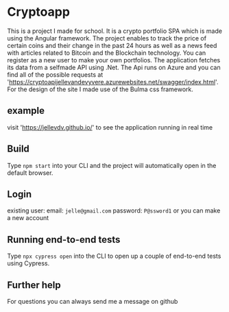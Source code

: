 # Cryptoapp

This is a project I made for school. It is a crypto portfolio SPA which is made using the Angular framework. The project enables to track the price of certain coins and their change in the past 24 hours as well as a news feed with articles related to Bitcoin and the Blockchain technology. You can register as a new user to make your own portfolios. The application fetches its data from a selfmade API using .Net. The Api runs on Azure and you can find all of the possible requests at 'https://cryptoapijellevandevyvere.azurewebsites.net/swagger/index.html'. For the design of the site I made use of the Bulma css framework.

## example
visit 'https://jellevdv.github.io/' to see the application running in real time

## Build

Type `npm start` into your CLI and the project will automatically open in the default browser.

## Login 
existing user:
email: `jelle@gmail.com`
password: `P@ssword1`
or you can make a new account 


## Running end-to-end tests

Type `npx cypress open` into the CLI to open up a couple of end-to-end tests using Cypress.

## Further help

For questions you can always send me a message on github
